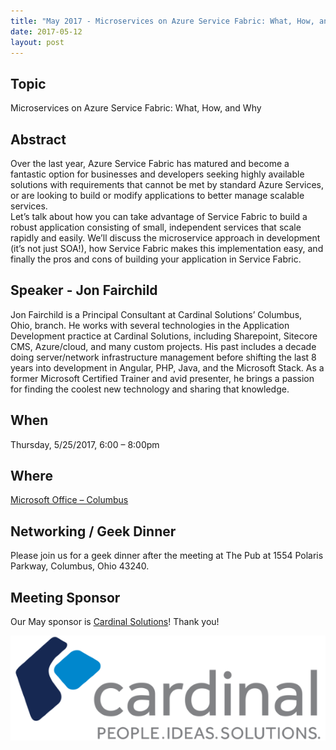 ```yaml
---
title: "May 2017 - Microservices on Azure Service Fabric: What, How, and Why"
date: 2017-05-12
layout: post
---
```


## Topic

Microservices on Azure Service Fabric: What, How, and Why

## Abstract

Over the last year, Azure Service Fabric has matured and become a fantastic option for businesses and developers seeking highly available solutions with requirements that cannot be met by standard Azure Services, or are looking to build or modify applications to better manage scalable services.   
Let’s talk about how you can take advantage of Service Fabric to build a robust application consisting of small, independent services that scale rapidly and easily.  We’ll discuss the microservice approach in development (it’s not just SOA!), how Service Fabric makes this implementation easy, and finally the pros and cons of building your application in Service Fabric.


## Speaker - Jon Fairchild

Jon Fairchild is a Principal Consultant at Cardinal Solutions’ Columbus, Ohio, branch.  He works with several technologies in the Application Development practice at Cardinal Solutions, including Sharepoint, Sitecore CMS, Azure/cloud, and many custom projects.  His past includes a decade doing server/network infrastructure management before shifting the last 8 years into development in Angular, PHP, Java, and the Microsoft Stack.  As a former Microsoft Certified Trainer and avid presenter, he brings a passion for finding the coolest new technology and sharing that knowledge.  

## When

Thursday, 5/25/2017, 6:00 – 8:00pm

## Where

[Microsoft Office – Columbus](http://maps.google.com/maps?f=q&amp;hl=en&amp;q=8800+Lyra+Dr.+Columbus,+OH+43240&amp;om=1)

## Networking / Geek Dinner

Please join us for a geek dinner after the meeting at The Pub at 1554 Polaris Parkway, Columbus, Ohio 43240.

## Meeting Sponsor

Our May sponsor is [Cardinal Solutions](http://cardinalsolutions.com/)! Thank you!

[![Cardinal Solutions](../images/sponsors/cardinal_solutions_large.png)](http://cardinalsolutions.com/)